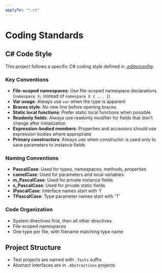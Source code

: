 ```yaml
---
applyTo: "*.cs"
---
```

# Coding Standards

## C# Code Style

This project follows a specific C# coding style defined in [.editorconfig](src/.editorconfig):

### Key Conventions

- **File-scoped namespaces**: Use file-scoped namespace declarations (`namespace X;` instead of `namespace X { ... }`)
- **Var usage**: Always use `var` when the type is apparent
- **Braces style**: No new line before opening braces
- **Static local functions**: Prefer static local functions when possible
- **Readonly fields**: Always use readonly modifier for fields that don't change after initialization
- **Expression-bodied members**: Properties and accessors should use expression bodies where appropriate
- **Primary constructors**: Always use when constructor is used only to save parameters to instance fields

### Naming Conventions

- **PascalCase**: Used for types, namespaces, methods, properties
- **camelCase**: Used for parameters and local variables
- **m_PascalCase**: Used for private instance fields
- **s_PascalCase**: Used for private static fields
- **IPascalCase**: Interface names start with 'I'
- **TPascalCase**: Type parameter names start with 'T'

### Code Organization

- System directives first, then all other directives
- File-scoped namespaces
- One type per file, with filename matching type name

## Project Structure

- Test projects are named with `.Tests` suffix
- Abstract interfaces are in `.Abstractions` projects

